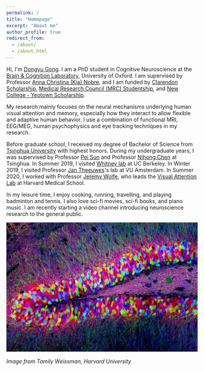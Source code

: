 ```yaml
---
permalink: /
title: "Homepage"
excerpt: "About me"
author_profile: true
redirect_from: 
  - /about/
  - /about.html
---
```

Hi, I'm [Dongyu Gong](https://www.win.ox.ac.uk/people/dongyu-gong). I am a PhD student in Cognitive Neuroscience at the [Brain & Cognition Laboratory](http://www.brainandcognition.org/), University of Oxford. I am supervised by Professor [Anna Christina (Kia) Nobre](https://en.wikipedia.org/wiki/Anna_Christina_Nobre), and I am funded by [Clarendon Scholarship](https://en.wikipedia.org/wiki/Clarendon_Fund), [Medical Research Council (MRC) Studentship](https://www.medsci.ox.ac.uk/study/graduateschool/mrcdtp), and [New College - Yeotown Scholarship](https://www.new.ox.ac.uk/scholarships).

My research mainly focuses on the neural mechanisms underlying human visual attention and memory, especially how they interact to allow flexible and adaptive human behavior. I use a combination of functional MRI, EEG/MEG, human psychophysics and eye tracking techniques in my research.

Before graduate school, I received my degree of Bachelor of Science from [Tsinghua University](https://www.tsinghua.edu.cn/en/) with highest honors. During my undergraduate years, I was supervised by Professor [Pei Sun](http://www.psych.tsinghua.edu.cn/xlxxen/info/1073/1132.htm) and Professor [Nihong Chen](http://www.psych.tsinghua.edu.cn/xlxxen/info/1072/1100.htm) at Tsinghua. In Summer 2019, I visited [Whitney lab](https://whitneylab.berkeley.edu/) at UC Berkeley. In Winter 2019, I visited Professor [Jan Theeuwes](https://research.vu.nl/en/persons/jan-theeuwes/)'s lab at VU Amsterdam. In Summer 2020, I worked with Professor [Jeremy Wolfe](https://eye.hms.harvard.edu/jeremywolfe), who leads the [Visual Attention Lab](https://search.bwh.harvard.edu/new/index.html) at Harvard Medical School.

In my leisure time, I enjoy cooking, running, travelling, and playing badminton and tennis. I also love sci-fi movies, sci-fi books, and piano music. I am recently starting a video channel introducing neuroscience research to the general public.

![Brain](/images/brainbow.png)

*Image from Tamily Weissman, Harvard University*
